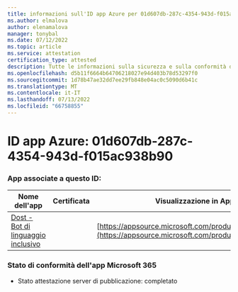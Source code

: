 ```yaml
---
title: informazioni sull'ID app Azure per 01d607db-287c-4354-943d-f015ac938b90
ms.author: elmalova
author: elenamalova
manager: tonybal
ms.date: 07/12/2022
ms.topic: article
ms.service: attestation
certification_type: attested
description: Tutte le informazioni sulla sicurezza e sulla conformità disponibili per 01d607db-287c-4354-943d-f015ac938b90.
ms.openlocfilehash: d5b11f6664b64706218027e94d403b78d53297f0
ms.sourcegitcommit: 1d78b47ae32dd7ee29fb848e04ac0c5090d6b41c
ms.translationtype: MT
ms.contentlocale: it-IT
ms.lasthandoff: 07/13/2022
ms.locfileid: "66758855"
---
```

# <a name="azure-app-id-01d607db-287c-4354-943d-f015ac938b90"></a>ID app Azure: 01d607db-287c-4354-943d-f015ac938b90


### <a name="apps-associated-with-this-id"></a>App associate a questo ID:
| **Nome dell'app** | **Certificata** | **Visualizzazione in AppSource** |
|--------------|---------------|-----------------------|
| [Dost - Bot di linguaggio inclusivo](../forward/WA200004214.md) |  | [https://appsource.microsoft.com/product/office/WA200004214](https://appsource.microsoft.com/product/office/WA200004214) |

### <a name="microsoft-365-app-compliance-status"></a>Stato di conformità dell'app Microsoft 365
- Stato attestazione server di pubblicazione: completato
